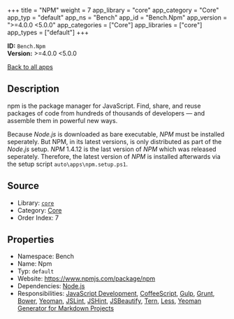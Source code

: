﻿+++
title = "NPM"
weight = 7
app_library = "core"
app_category = "Core"
app_typ = "default"
app_ns = "Bench"
app_id = "Bench.Npm"
app_version = ">=4.0.0 <5.0.0"
app_categories = ["Core"]
app_libraries = ["core"]
app_types = ["default"]
+++

**ID:** `Bench.Npm`  
**Version:** >=4.0.0 <5.0.0  
<!--more-->

[Back to all apps](/apps/)

## Description
npm is the package manager for JavaScript.
Find, share, and reuse packages of code from hundreds of thousands of
developers — and assemble them in powerful new ways.

Because _Node.js_ is downloaded as bare executable, _NPM_ must be installed seperately.
But NPM, in its latest versions, is only distributed as part of the _Node.js_ setup.
_NPM_ 1.4.12 is the last version of _NPM_ which was released seperately.
Therefore, the latest version of _NPM_ is installed afterwards via the setup script `auto\apps\npm.setup.ps1`.

## Source

* Library: [`core`](/app_libraries/core)
* Category: [Core](/app_categories/core)
* Order Index: 7

## Properties

* Namespace: Bench
* Name: Npm
* Typ: `default`
* Website: <https://www.npmjs.com/package/npm>
* Dependencies: [Node.js](/apps/Bench.Node)
* Responsibilities: [JavaScript Development](/apps/Bench.Group.JavaScriptDevelopment), [CoffeeScript](/apps/Bench.CoffeeScript), [Gulp](/apps/Bench.Gulp), [Grunt](/apps/Bench.Grunt), [Bower](/apps/Bench.Bower), [Yeoman](/apps/Bench.Yeoman), [JSLint](/apps/Bench.JSLint), [JSHint](/apps/Bench.JSHint), [JSBeautify](/apps/Bench.JSBeautify), [Tern](/apps/Bench.Tern), [Less](/apps/Bench.Less), [Yeoman Generator for Markdown Projects](/apps/User.MdProc)

